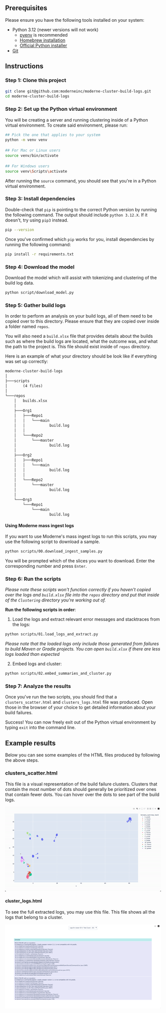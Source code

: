 ## Prerequisites

Please ensure you have the following tools installed on your system:

* Python 3.12 (newer versions will not work)
  * [pyenv](https://github.com/pyenv/pyenv) is recommended
  * [Homebrew installation](https://formulae.brew.sh/formula/python@3.10) 
  * [Official Python installer](https://www.python.org/downloads/release/python-31014/)
* [Git](https://git-scm.com/downloads)

## Instructions

### Step 1: Clone this project

```bash
git clone git@github.com:moderneinc/moderne-cluster-build-logs.git
cd moderne-cluster-build-logs
```

### Step 2: Set up the Python virtual environment

You will be creating a server and running clustering inside of a Python virtual environment. To create said environment, please run:

```bash
## Pick the one that applies to your system
python -m venv venv

## For Mac or Linux users
source venv/bin/activate

## For Windows users
source venv\Scripts\activate
```

After running the `source` command, you should see that you're in a Python virtual environment.

### Step 3: Install dependencies

Double-check that `pip` is pointing to the correct Python version by running the following command. The output should include `python 3.12.X`. If it doesn't, try using `pip3` instead.

```bash
pip --version
```

Once you've confirmed which `pip` works for you, install dependencies by running the following command:

```bash
pip install -r requirements.txt
```

### Step 4: Download the model

Download the model which will assist with tokenizing and clustering of the build log data.

```bash
python script/download_model.py
```

### Step 5: Gather build logs

In order to perform an analysis on your build logs, all of them need to be copied over to this directory. Please ensure that they are copied over inside a folder named `repos`. 

You will also need a `build.xlsx` file that provides details about the builds such as where the build logs are located, what the outcome was, and what the path to the project is. This file should exist inside of `repos` directory.

Here is an example of what your directory should be look like if everything was set up correctly:

```
moderne-cluster-build-logs
│
├───scripts
│       (4 files)
│
└───repos
    │   builds.xlsx
    │
    ├───Org1
    │   ├───Repo1
    │   │   └───main
    │   │           build.log
    │   │
    │   └───Repo2
    │       └───master
    │               build.log
    │
    ├───Org2
    │   ├───Repo1
    │   │   └───main
    │   │           build.log
    │   │
    │   └───Repo2
    │       └───master
    │               build.log
    │
    └───Org3
        └───Repo1
            └───main
                    build.log
```


#### Using Moderne mass ingest logs

If you want to use Moderne's mass ingest logs to run this scripts, you may use the following script to download a sample.

```bash
python scripts/00.download_ingest_samples.py
```

You will be prompted which of the slices you want to download. Enter the corresponding number and press `Enter`.


### Step 6: Run the scripts

_Please note these scripts won't function correctly if you haven't copied over the logs and `build.xlsx` file into the `repos` directory and put that inside of the `Clustering` directory you're working out of._

**Run the following scripts in order**:

1. Load the logs and extract relevant error messages and stacktraces from the logs:

```bash
python scripts/01.load_logs_and_extract.py
```

_Please note that the loaded logs only include those generated from failures to build Maven or Gradle projects. You can open `build.xlsx` if there are less logs loaded than expected_

2. Embed logs and cluster:

```bash
python scripts/02.embed_summaries_and_cluster.py
```

### Step 7: Analyze the results

Once you've run the two scripts, you should find that a `clusters_scatter.html` and `clusters_logs.html` file was produced. Open those in the browser of your choice to get detailed information about your build failures.

Success! You can now freely exit out of the Python virtual environment by typing `exit` into the command line.

## Example results

Below you can see some examples of the HTML files produced by following the above steps.

### clusters_scatter.html

This file is a visual representation of the build failure clusters. Clusters that contain the most number of dots should generally be prioritized over ones that contain fewer dots. You can hover over the dots to see part of the build logs.

![expected_clusters](images/expected_clusters.gif)

#### cluster_logs.html

To see the full extracted logs, you may use this file. This file shows all the logs that belong to a cluster.

![logs](images/expected_logs.png)